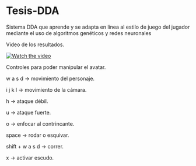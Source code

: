 # Tesis-DDA
Sistema DDA que aprende y se adapta en línea al estilo de juego del jugador mediante el uso de algoritmos genéticos y redes neuronales

Video de los resultados.

[![Watch the video](https://i.imgur.com/vKb2F1B.png)](https://youtu.be/vt5fpE0bzSY)

Controles para poder manipular el avatar.

w a s d -> movimiento del personaje.

i j k l -> movimiento de la cámara.

h -> ataque débil.

u -> ataque fuerte.

o -> enfocar al contrincante.

space -> rodar o esquivar.

shift + w a s d -> correr.

x -> activar escudo.
